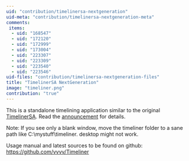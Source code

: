```yaml
---
uid: "contribution/timelinersa-nextgeneration"
uid-meta: "contribution/timelinersa-nextgeneration-meta"
comments: 
 items: 
  - uid: "168547"
  - uid: "172120"
  - uid: "172999"
  - uid: "173004"
  - uid: "223307"
  - uid: "223309"
  - uid: "223540"
  - uid: "223546"
uid-files: "contribution/timelinersa-nextgeneration-files"
title: "TimelinerSA NextGeneration"
image: "timeliner.png"
contribution: "true"
---
```


This is a standalone timelining application similar to the original [TimelinerSA](xref:contribution/timelinersa). Read the [announcement](/blog/timelinersa-next-generation-alpha-grade-release) for details.

<div class="box">
Note:
If you see only a blank window, move the timeliner folder to a sane path like C:\mystuff\timeliner. desktop might not work.
</div>

Usage manual and latest sources to be found on github: https://github.com/vvvv/Timeliner

 